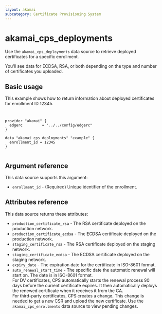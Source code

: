 ```yaml
---
layout: akamai
subcategory: Certificate Provisioning System
---
```


# akamai_cps_deployments

Use the `akamai_cps_deployments` data source to retrieve deployed certificates for a specific enrollment. 

You'll see data for ECDSA, RSA, or both depending on the type and number of certificates you uploaded.

## Basic usage

This example shows how to return information about deployed certificates for enrollment ID 12345. 

```hcl


provider "akamai" {
  edgerc         = "../../config/edgerc"
}

data "akamai_cps_deployments" "example" {
  enrollment_id = 12345
}


```

## Argument reference

This data source supports this argument:

* `enrollment_id` - (Required) Unique identifier of the enrollment.

## Attributes reference

This data source returns these attributes:

* `production_certificate_rsa` - The RSA certificate deployed on the production network. 
* `production_certificate_ecdsa` - The ECDSA certificate deployed on the production network.
* `staging_certificate_rsa` - The RSA certificate deployed on the staging network.
* `staging_certificate_ecdsa` - The ECDSA certificate deployed on the staging network.
* `expiry_date` - The expiration date for the certificate in ISO-8601 format.
* `auto_renewal_start_time` - The specific date the automatic renewal will start on. The date is in ISO-8601 format. <br> For DV certificates, CPS automatically starts the renewal process 90 days before the current certificate expires. It then automatically deploys the renewed certificate when it receives it from the CA. <br> For third-party certificates, CPS creates a change. This change is needed to get a new CSR and upload the new certificate. Use the `akamai_cps_enrollments` data source to view pending changes.